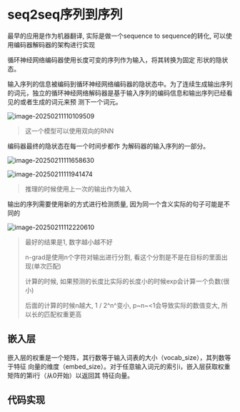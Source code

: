 # seq2seq序列到序列

最早的应用是作为机器翻译, 实际是做一个sequence to sequence的转化, 可以使用编码器解码器的架构进行实现

循环神经网络编码器使用长度可变的序列作为输入，将其转换为固定 形状的隐状态。

输入序列的信息被编码到循环神经网络编码器的隐状态中。为了连续生成输出序列 的词元，独立的循环神经网络解码器是基于输入序列的编码信息和输出序列已经看见的或者生成的词元来预 测下一个词元。

![image-20250211110109509](https://picture-01-1316374204.cos.ap-beijing.myqcloud.com/picture/202502111101558.png)

> 这一个模型可以使用双向的RNN

编码器最终的隐状态在每一个时间步都作 为解码器的输入序列的一部分。

![image-20250211111658630](https://picture-01-1316374204.cos.ap-beijing.myqcloud.com/picture/202502111116693.png)

![image-20250211111941474](https://picture-01-1316374204.cos.ap-beijing.myqcloud.com/picture/202502111119537.png)

> 推理的时候使用上一次的输出作为输入

输出的序列需要使用新的方式进行检测质量, 因为同一个含义实际的句子可能是不同的

![image-20250211112220610](https://picture-01-1316374204.cos.ap-beijing.myqcloud.com/picture/202502111122670.png)

> 最好的结果是1, 数字越小越不好
>
> n-grad是使用n个字符对输出进行分割, 看这个分割是不是在目标的里面出现(单次匹配)
>
> 计算的时候, 如果预测的长度比实际的长度小的时候exp会计算一个负数(很小)
>
> 后面的计算的时候n越大, 1 / 2^n^变小, p~n~<1会导致实际的数值变大, 所以长的匹配权重更高

## 嵌入层

嵌入层的权重是一个矩阵，其行数等于输入词表的大小（vocab_size），其列数等于特征 向量的维度（embed_size）。对于任意输入词元的索引i，嵌入层获取权重矩阵的第i行（从0开始）以返回其 特征向量。

## 代码实现